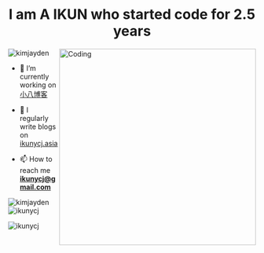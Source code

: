 <h1 align="center">
 I am A IKUN who started code for 2.5 years
</h1>
<img align="right" alt="Coding" width="400" src="https://miro.medium.com/max/680/0*7Q3yvSIv_t0ioJ-Z.gif"/>

<p align="left"> <img src="https://komarev.com/ghpvc/?username=ikunycj&label=Profile%20views&color=0e75b6&style=flat" alt="kimjayden" /> </p>

- 🔭 I’m currently working on [小八博客](https://github.com/ikunycj/xiaoba.my)


- 📝 I regularly write blogs on [ikunycj.asia](https://ikunycj.asia)

- 📫 How to reach me **ikunycj@gmail.com**

<p>
<img align="left" src="https://github-readme-stats.vercel.app/api/top-langs?username=ikunycj&show_icons=true&locale=en&layout=compact" alt="kimjayden"/>
</p>

<p>&nbsp;<img align="center" src="https://github-readme-stats.vercel.app/api?username=ikunycj&show_icons=true&locale=en" alt="ikunycj" /></p>

<p><img align="center" src="https://github-readme-streak-stats.herokuapp.com/?user=ikunycj&" alt="ikunycj" /></p>
